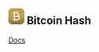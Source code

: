 ## ![alt text](./react-app/public/svg/logo16.svg "Bitcoin Hash Logo") Bitcoin Hash

[Docs](./react-app/public/markdown/)
